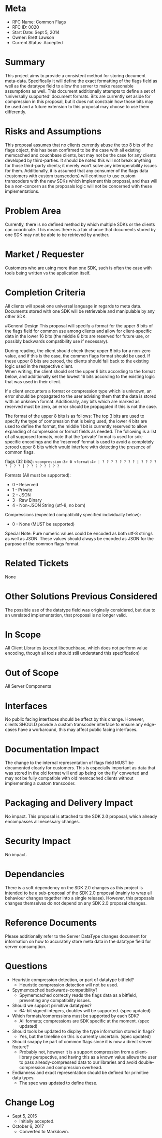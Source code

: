 # Meta

 - RFC Name: Common Flags
 - RFC ID: 0020
 - Start Date: Sept 5, 2014
 - Owner: Brett Lawson
 - Current Status: Accepted

# Summary
This project aims to provide a consistent method for storing document meta-data.  Specifically it will define the exact formatting of the flags field as well as the datatype field to allow the server to make reasonable assumptions as well.  This document additionally attempts to define a set of ‘universally supported’ document formats. Bits are currently set aside for compression in this proposal, but it does not constrain how those bits may be used and a future extension to this proposal may choose to use them differently.

# Risks and Assumptions
This proposal assumes that no clients currently abuse the top 8 bits of the flags object, this has been confirmed to be the case with all existing memcached and couchbase clients, but may not be the case for any clients developed by third-parties. It should be noted this will not break anything for those third-party clients; it merely won’t solve any interoperability issues for them.  Additionally, it is assumed that any consumer of the flags data (customers with custom transcoders) will continue to use custom transcoders with the new SDKs which implement this proposal, and thus will be a non-concern as the proposals logic will not be concerned with these implementations.

# Problem Area
Currently, there is no defined method by which multiple SDKs or the clients can coordinate.  This means there is a fair chance that documents stored by one SDK may not be able to be retrieved by another.

# Market / Requester
Customers who are using more than one SDK, such is often the case with tools being written vs the application itself.

# Completion Criteria
All clients will speak one universal language in regards to meta data.  Documents stored with one SDK will be retrievable and manipulable by any other SDK.

#General Design
This proposal will specify a format for the upper 8 bits of the flags field for common use among clients and allow for client-specific data in the lower 16 bits (the middle 8 bits are reserved for future use, or possibly backwards compatibility use if necessary).

During reading, the client should check these upper 8 bits for a non-zero value, and if this is the case, the common flags format should be used.  If these upper 8 bits are zeroed, the clients should fall back to the existing logic used in the respective client.  
When writing, the client should set the upper 8 bits according to the format below, and additionally set the lowest 16 bits according to the existing logic that was used in their client.

If a client encounters a format or compression type which is unknown, an error should be propagated to the user advising them that the data is stored with an unknown format.  Additionally, any bits which are marked as reserved must be zero, an error should be propagated if this is not the case.

The format of the upper 8 bits is as follows:
The top 3 bits are used to specify the type of compression that is being used, the lower 4 bits are used to define the format, the middle 1 bit is currently reserved to allow expanding of compression or format fields as needed.  The following is a list of all supposed formats, note that the ‘private’ format is used for sdk-specific encodings and the ‘reserved’ format is used to avoid a completely zeroed upper 8 bits which would interfere with detecting the presence of common flags.

flags (32 bits):
`<compression:3> 0 <format:4> | ? ? ? ? ? ? ? ? | ? ? ? ? ? ? ? ? | ? ? ? ? ? ? ? ?`

Formats (All must be supported):

 - 0 - Reserved
 - 1 - Private
 - 2 - JSON
 - 3 - Raw Binary
 - 4 - Non-JSON String (utf-8, no bom)

Compressions (expected compatibility specified individually below):

 - 0 - None (MUST be supported)

Special Note: Pure numeric values could be encoded as both utf-8 strings as well as JSON.  These values should always be encoded as JSON for the purpose of the common flags format.

# Related Tickets
None

# Other Solutions Previous Considered
The possible use of the datatype field was originally considered, but due to an unrelated implementation, that proposal is no longer valid.

# In Scope
All Client Libraries (except libcouchbase, which does not perform value encoding, though all tools should still understand this specification)

# Out of Scope
All Server Components

# Interfaces
No public facing interfaces should be affect by this change.  However, clients SHOULD provide a custom transcoder interface to ensure any edge-cases have a workaround, this may affect public facing interfaces.

# Documentation Impact
The change to the internal representation of flags field MUST be documented clearly for customers.  This is especially important as data that was stored in the old format will end up being ‘on the fly’ converted and may not be fully compatible with old memcached clients without implementing a custom transcoder.

# Packaging and Delivery Impact
No impact.  This proposal is attached to the SDK 2.0 proposal, which already encompasses all necessary changes.

# Security Impact
No impact.

# Dependancies
There is a soft dependency on the SDK 2.0 changes as this project is intended to be a sub-proposal of the SDK 2.0 proposal (mainly to wrap all behaviour changes together into a single release).  However, this proposals changes themselves do not depend on any SDK 2.0 proposal changes.

# Reference Documents
Please additionally refer to the Server DataType changes document for information on how to accurately store meta data in the datatype field for server consumption.

# Questions
 - Heuristic compression detection, or part of datatype bitfield?
   - Heuristic compression detection will not be used.
 - Spymemcached backwards-compatibility?
   - Spymemcached correctly reads the flags data as a bitfield, preventing any compatibility issues.
 - Should we support primitive datatypes?
   - 64-bit signed integers, doubles will be supported.  (spec updated)
 - Which formats/compressions must be supported by each SDK?
   - All formats; compressions are SDK specific at the moment.  (spec updated)
 - Should tools be updated to display the type information stored in flags?
   - Yes, but the timeline on this is currently uncertain.  (spec updated)
 - Should snappy be part of common flags since it is now a direct server feature?
   - Probably not, however it is a support compression from a client-library perspective, and having this as a known value allows the user to pass already-compressed data to our libraries and avoid double-compression and compression overhead.
 - Endianness and exact representation should be defined for primitive data types.
   - The spec was updated to define these.


# Change Log
 - Sept 5, 2015
   - Initially accepted.
 - October 6, 2017
 	- Converted to Markdown.